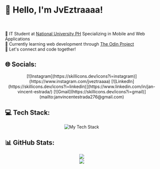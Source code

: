 # 👋 Hello, I'm JvEztraaaa!  <br><br>
🚀 IT Student at [National University PH](https://www.facebook.com/NUDasmaPH) Specializing in Mobile and Web Applications <br>
🌱 Currently learning web development through [The Odin Project](https://www.theodinproject.com/about)<br>
📌 Let's connect and code together!  

## 🌐 Socials:
<div align="center">
[![Instagram](https://skillicons.dev/icons?i=instagram)](https://www.instagram.com/jveztraaaa)
[![LinkedIn](https://skillicons.dev/icons?i=linkedin)](https://www.linkedin.com/in/jan-vincent-estrada/)
[![Gmail](https://skillicons.dev/icons?i=gmail)](mailto:janvincentestrada276@gmail.com)
</div>

## 💻 Tech Stack:
<div align="center">
  <img src="https://skillicons.dev/icons?i=html,css,javascript,java,py,mysql,php,figma,git,github,powershell,bash" alt="My Tech Stack"/>
</div>

## 📊 GitHub Stats:
<p align="center">
  <img src="https://nirzak-streak-stats.vercel.app/?user=JvEztraaaa&theme=dark&hide_border=false"/> <br>
  <img src="https://github-readme-stats.vercel.app/api/top-langs/?username=JvEztraaaa&theme=dark&hide_border=false&include_all_commits=true&count_private=true&layout=compact"/>
</p>
